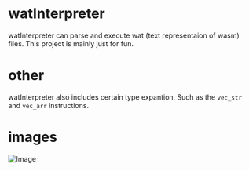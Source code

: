 # watInterpreter
watInterpreter can parse and execute wat (text representaion of wasm) files. This project is mainly just for fun.

# other
watInterpreter also includes certain type expantion. 
Such as the ``vec_str`` and ``vec_arr`` instructions.

# images

![Image](https://i.pxl.blue/CD25BD6.png)
